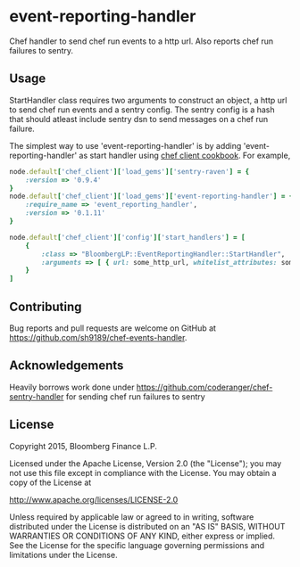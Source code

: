# event-reporting-handler

Chef handler to send chef run events to a http url. Also reports chef run failures to sentry.

## Usage

StartHandler class requires two arguments to construct an object, a http url to send chef run events and a sentry config. The sentry config is a hash that should atleast include sentry dsn to send messages on a chef run failure.

The simplest way to use 'event-reporting-handler' is by adding 'event-reporting-handler' as start handler using [chef client cookbook](https://github.com/chef-cookbooks/chef-client).
 For example,
```ruby
node.default['chef_client']['load_gems']['sentry-raven'] = {
    :version => '0.9.4'
}
node.default['chef_client']['load_gems']['event-reporting-handler'] = {
    :require_name => 'event_reporting_handler',
    :version => '0.1.11'
}

node.default['chef_client']['config']['start_handlers'] = [
    {
        :class => "BloombergLP::EventReportingHandler::StartHandler",
        :arguments => [ { url: some_http_url, whitelist_attributes: some_attribute_whitelist }, {dsn: some_sentry_dsn }]
    }
]
```

## Contributing

Bug reports and pull requests are welcome on GitHub at https://github.com/sh9189/chef-events-handler.

## Acknowledgements

Heavily borrows work done under https://github.com/coderanger/chef-sentry-handler for sending chef run failures to sentry

## License

Copyright 2015, Bloomberg Finance L.P.

Licensed under the Apache License, Version 2.0 (the "License");
you may not use this file except in compliance with the License.
You may obtain a copy of the License at

http://www.apache.org/licenses/LICENSE-2.0

Unless required by applicable law or agreed to in writing, software
distributed under the License is distributed on an "AS IS" BASIS,
WITHOUT WARRANTIES OR CONDITIONS OF ANY KIND, either express or implied.
See the License for the specific language governing permissions and
limitations under the License.
